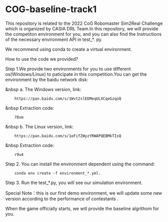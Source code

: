 # COG-baseline-track1
This repository is related to the 2022 CoG Robomaster Sim2Real Challenge which is organized by CASIA DRL Team.In this repository, we will provide the competiton environment for you, and you can also find the Instructions of the necessary environment API in test_*. py.            

We recommend using conda to create a virtual environment.  

How to use the code we provided?  

Step 1.We provide two environments for you to use different os(Windows/Linux) to paticipate in this competition.You can get the environment by the baidu network disk:  

&nbsp a. The Windows version, link:  

        https://pan.baidu.com/s/1Wvt2slEDMeqULXCqeGzqoQ 
        
&nbsp Extraction code:  

        78xm

&nbsp b. The Linux version, link:  

        https://pan.baidu.com/s/1oFifZWyzYRWAPQEBMkTIsQ 
        
&nbsp Extraction code:

        r9u4  
        
Step 2. You can install the environment dependent using the command:

        conda env create -f environment_*.yml.  

Step 3. Run the test_*.py, you will see our simulation environment.  
               
Special Note：this is our first demo environment, we will update some new version according to the performance of contestants .  
        
When the game officially starts, we will provide the baseline algrithom for you.
